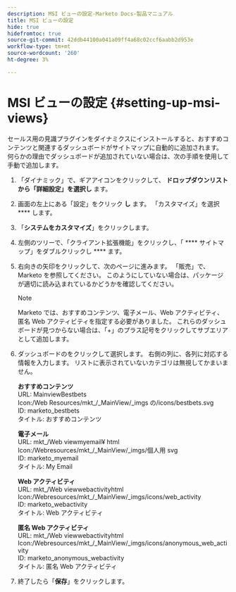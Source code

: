 ```yaml
---
description: MSI ビューの設定-Marketo Docs-製品マニュアル
title: MSI ビューの設定
hide: true
hidefromtoc: true
source-git-commit: 42ddb44100a041a09ff4a68c02ccf6aabb2d953e
workflow-type: tm+mt
source-wordcount: '260'
ht-degree: 3%

---
```


# MSI ビューの設定 {#setting-up-msi-views}

セールス用の見識プラグインをダイナミクスにインストールすると、おすすめコンテンツと関連するダッシュボードがサイトマップに自動的に追加されます。 何らかの理由でダッシュボードが追加されていない場合は、次の手順を使用して手動で追加します。

1. 「ダイナミック」で、ギアアイコンをクリックして、 **ドロップダウンリストから「詳細設定」を選択し** ます。

1. 画面の左上にある「設定」をクリック **し** ます。 「カスタマイズ」を選択 **** します。

1. 「**システムをカスタマイズ**」をクリックします。

1. 左側のツリーで、「クライアント拡張機能」をクリックし、「 **** サイトマップ」をダブルクリックし **** ます。

1. 右向きの矢印をクリックして、次のページに進みます。 「販売」で、Marketo を参照してください。 このようにしていない場合は、パッケージが適切に読み込まれているかどうかを確認してください。

   >[!NOTE]
   >
   >Marketo では、おすすめコンテンツ、電子メール、Web アクティビティ、匿名 Web アクティビティを指定する必要がありました。 これらのダッシュボードが見つからない場合は、「+」のプラス記号をクリックしてサブエリアとして追加します。

1. ダッシュボードのをクリックして選択します。 右側の列に、各列に対応する情報を入力します。 リストに表示されていないカテゴリは無視してかまいません。

   **おすすめコンテンツ**</br>
URL: MainviewBestbets </br>
Icon:/Web Resources/mkt_/_MainView/_imgs の/icons/bestbets.svg </br>
ID: marketo_bestbets </br>
タイトル: おすすめコンテンツ

   **電子メール**</br>
URL: mkt_/Web viewmyemail¥ html </br>
Icon:/Webresources/mkt_/_MainView/_imgs/個人用 svg </br>
ID: marketo_myemail </br>
タイトル: My Email

   **Web アクティビティ**</br>
URL: mkt_/Web viewwebactivityhtml </br>
Icon:/Webresources/mkt_/_MainView/_imgs/icons/web_activity </br>
ID: marketo_webactivity </br>
タイトル: Web アクティビティ

   **匿名 Web アクティビティ**</br>
URL: mkt_/Web viewwebactivityhtml </br>
Icon:/Webresources/mkt_/_MainView/_imgs/icons/anonymous_web_activity </br>
ID: marketo_anonymous_webactivity </br>
タイトル: 匿名 Web アクティビティ

1. 終了したら「**保存**」をクリックします。
